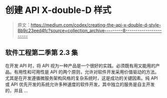 # 创建 API X-double-D 样式

> 原文：<https://medium.com/codex/creating-the-api-x-double-d-style-8b9c23eed4fc?source=collection_archive---------8----------------------->

## 软件工程第二季第 2.3 集

在开发 API 时，将 API 视为一种产品是一个很好的实践。必须既有用又能用的产品。有用性和可用性是 API 的两个原则，允许对软件开发采用价值驱动的方法。尤其是在开发遵循微服务架构风格的复杂系统时，这是成功的关键因素。纯 API 或 API 优先开发的系统允许多种速度的软件开发，其中独立的服务是自主开发的，并且 …